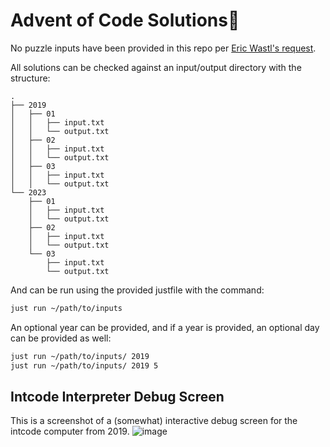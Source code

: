 # Advent of Code Solutions🎄
No puzzle inputs have been provided in this repo per [Eric Wastl's request](https://adventofcode.com/2019/about#faq_copying]).

All solutions can be checked against an input/output directory with the structure:
```
.
├── 2019
│   ├── 01
│   │   ├── input.txt
│   │   └── output.txt
│   ├── 02
│   │   ├── input.txt
│   │   └── output.txt
│   ├── 03
│   │   ├── input.txt
│   │   └── output.txt
└── 2023
    ├── 01
    │   ├── input.txt
    │   └── output.txt
    ├── 02
    │   ├── input.txt
    │   └── output.txt
    └── 03
        ├── input.txt
        └── output.txt
```

And can be run using the provided justfile with the command:
```bash
just run ~/path/to/inputs
```

An optional year can be provided, and if a year is provided, an optional day can be provided as well:
```bash
just run ~/path/to/inputs/ 2019
just run ~/path/to/inputs/ 2019 5
```

## Intcode Interpreter Debug Screen
This is a screenshot of a (somewhat) interactive debug screen for the intcode computer from 2019.
![image](https://github.com/user-attachments/assets/35fbe590-24b9-41b3-8ba6-c2ee291cdd0a)
